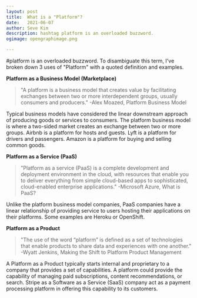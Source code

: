```yaml
---
layout: post
title:	What is a "Platform"?
date:	2021-06-07
author:	Seve Kim
description: hashtag platform is an overloaded buzzword.
ogimage: opengraphimage.png

---
```


#platform is an overloaded buzzword. To disambiguate this term, I've broken down 3 uses of "Platform" with a quoted definition and examples.

**Platform as a Business Model (Marketplace)**

> "A platform is a business model that creates value by facilitating exchanges between two or more interdependent groups, usually consumers and producers." -Alex Moazed, Platform Business Model

Typical business models have considered the linear downstream approach of producing goods or services to consumers. The platform business model is where a two-sided market creates an exchange between two or more groups. Airbnb is a platform for hosts and guests. Lyft is a platform for drivers and passengers. Amazon is a platform for buying and selling common goods.

**Platform as a Service (PaaS)**
> "Platform as a service (PaaS) is a complete development and deployment environment in the cloud, with resources that enable you to deliver everything from simple cloud-based apps to sophisticated, cloud-enabled enterprise applications." -Microsoft Azure, What is PaaS?

Unlike the platform business model companies, PaaS companies have a linear relationship of providing service to users hosting their applications on their platforms. Some examples are Heroku or OpenShift.

**Platform as a Product**
> "The use of the word “platform” is defined as a set of technologies that enable products to share data and experiences with one another." -Wyatt Jenkins, Making the Shift to Platform Product Management

A Platform as a Product typically starts internal and proprietary to a company that provides a set of capabilities. A platform could provide the capability of managing paid subscriptions, content recommendations, or search. Stripe as a Software as a Service (SaaS) company act as a payment processing platform in offering this capability to its customers.
